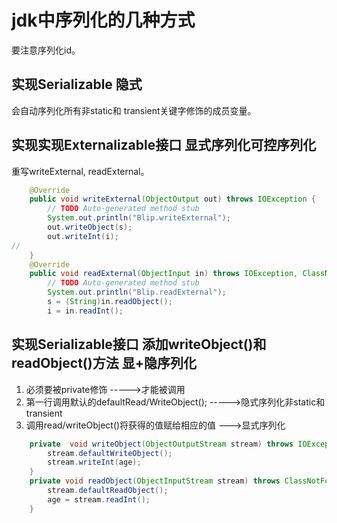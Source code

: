 # jdk中序列化的几种方式
要注意序列化id。
## 实现Serializable 隐式
会自动序列化所有非static和 transient关键字修饰的成员变量。
## 实现实现Externalizable接口 显式序列化可控序列化
重写writeExternal, readExternal。
```java
	@Override
	public void writeExternal(ObjectOutput out) throws IOException {
		// TODO Auto-generated method stub
		System.out.println("Blip.writeExternal");
		out.writeObject(s);
		out.writeInt(i);
//		
	}
	@Override
	public void readExternal(ObjectInput in) throws IOException, ClassNotFoundException {
		// TODO Auto-generated method stub
		System.out.println("Blip.readExternal");
		s = (String)in.readObject();
		i = in.readInt();
```
## 实现Serializable接口 添加writeObject()和readObject()方法 显+隐序列化
1. 必须要被private修饰                                ----->才能被调用
2. 第一行调用默认的defaultRead/WriteObject(); ----->隐式序列化非static和transient
3. 调用read/writeObject()将获得的值赋给相应的值  --->显式序列化
```java
	private  void writeObject(ObjectOutputStream stream) throws IOException {
		stream.defaultWriteObject();
		stream.writeInt(age);
	}
	private void readObject(ObjectInputStream stream) throws ClassNotFoundException, IOException {
		stream.defaultReadObject();
		age = stream.readInt();
	}
```